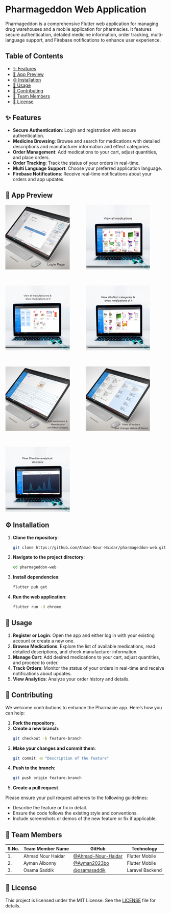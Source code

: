 # Pharmageddon Web Application

Pharmageddon is a comprehensive Flutter web application for managing drug warehouses and a mobile
application for pharmacies. It features secure authentication, detailed medicine information, order
tracking, multi-language support, and Firebase notifications to enhance user experience.

## Table of Contents

- [✨ Features](#-features)
- [📱 App Preview](#-app-preview)
- [⚙️ Installation](#-installation)
- [🚀 Usage](#-usage)
- [🤝 Contributing](#-contributing)
- [👥 Team Members](#-team-members)
- [📄 License](#-license)

## ✨ Features

- **Secure Authentication**: Login and registration with secure authentication.
- **Medicine Browsing**: Browse and search for medications with detailed descriptions and
  manufacturer information and effect categories.
- **Order Management**: Add medications to your cart, adjust quantities, and place orders.
- **Order Tracking**: Track the status of your orders in real-time.
- **Multi Language Support**: Choose your preferred application language.
- **Firebase Notifications**: Receive real-time notifications about your orders and app updates.

## 📱 App Preview

<div style="display: flex; flex-wrap: wrap; gap: 50px;">

<img src="app-preview/phr-web1.png" alt="Login page" width="40%">

<img src="app-preview/phr-web5.png" alt="Medicine Browsing" width="40%">

<img src="app-preview/phr-web4.png" alt="Manufacturer Browsing" width="40%">

<img src="app-preview/phr-web6.png" alt="Effect Categories Browsing" width="40%">

<img src="app-preview/phr-web2.png" alt="App page" width="40%">

<img src="app-preview/phr-web3.png" alt="Order Tracking" width="40%">

<img src="app-preview/phr-web7.png" alt="Flow Chart of Orders" width="40%">

</div>

## ⚙️ Installation

1. **Clone the repository**:
    ```bash
    git clone https://github.com/Ahmad-Nour-Haidar/pharmageddon-web.git
    ```

2. **Navigate to the project directory**:
    ```bash
    cd pharmageddon-web
    ```

3. **Install dependencies**:
    ```bash
    flutter pub get
    ```

4. **Run the web application**:
    ```bash
    flutter run -d chrome
    ```

## 🚀 Usage

1. **Register or Login**: Open the app and either log in with your existing account or create a new
   one.
2. **Browse Medications**: Explore the list of available medications, read detailed descriptions,
   and check manufacturer information.
3. **Manage Cart**: Add desired medications to your cart, adjust quantities, and proceed to order.
4. **Track Orders**: Monitor the status of your orders in real-time and receive notifications about
   updates.
5. **View Analytics**: Analyze your order history and details.

## 🤝 Contributing

We welcome contributions to enhance the Pharmacie app. Here’s how you can help:

1. **Fork the repository**.
2. **Create a new branch**:
    ```bash
    git checkout -b feature-branch
    ```
3. **Make your changes and commit them**:
    ```bash
    git commit -m "Description of the feature"
    ```
4. **Push to the branch**:
    ```bash
    git push origin feature-branch
    ```
5. **Create a pull request**.

Please ensure your pull request adheres to the following guidelines:

- Describe the feature or fix in detail.
- Ensure the code follows the existing style and conventions.
- Include screenshots or demos of the new feature or fix if applicable.

## 👥 Team Members

| S.No. | Team Member Name  | GitHub                                                     | Technology      |
|-------|-------------------|------------------------------------------------------------|-----------------|
| 1.    | Ahmad Nour Haidar | [@Ahmad-Nour-Haidar](https://github.com/Ahmad-Nour-Haidar) | Flutter Mobile  |
| 2.    | Ayman Albonny     | [@Ayman2023bo](https://github.com/Ayman2023bo)             | Flutter Mobile  |
| 3.    | Osama Saddik      | [@osamasaddik](https://github.com/osamasaddik)             | Laravel Backend |

## 📄 License

This project is licensed under the MIT License. See the [LICENSE](LICENSE) file for details.
